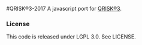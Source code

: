 #QRISK®3-2017
A javascript port for [QRISK®3](https://qrisk.org/three/index.php).

### License
This code is released under LGPL 3.0. See LICENSE.